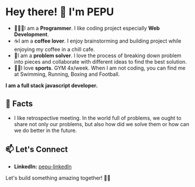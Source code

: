 # Hey there! 👋 I'm PEPU

- 👨🏻‍💻I am a **Programmer**. I like coding project especially **Web Development**.
- ☕️I am a **coffee lover**. I enjoy brainstorming and building project while enjoying my coffee in a chill cafe.
- 🧩I am a **problem solver**. I love the process of breaking down problem into pieces and collaborate with different ideas to find the best solution.
- 🏋🏻I love **sports**. GYM 4x/week. When I am not coding, you can find me at Swimming, Running, Boxing and Football.

<b>I am a full stack javascript developer.</b>

## 🎯 Facts
- I like retrospective meeting. In the world full of problems, we ought to share not only our problems, but also how did we solve them or how can we do better in the future.

## 📫 Let's Connect
- **LinkedIn:** [pepu-linkedIn](https://www.linkedin.com/in/pe-pu-6746441b6/)

Let's build something amazing together! 🚀✨
